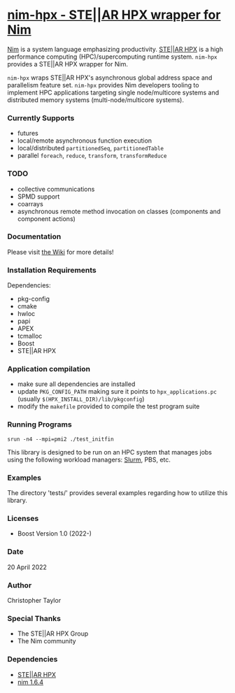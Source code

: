 <!-- Copyright (c) 2022 Christopher Taylor                                          -->
<!--                                                                                -->
<!--   Distributed under the Boost Software License, Version 1.0. (See accompanying -->
<!--   file LICENSE_1_0.txt or copy at http://www.boost.org/LICENSE_1_0.txt)        -->
# [nim-hpx - STE||AR HPX wrapper for Nim](https://github.com/ct-clmsn/nim-hpx)

[Nim](https://nim-lang.org) is a system language emphasizing productivity. [STE||AR HPX](https://github.com/STEllAR-GROUP/hpx)
is a high performance computing (HPC)/supercomputing runtime
system. `nim-hpx` provides a STE||AR HPX wrapper for Nim.

`nim-hpx` wraps STE||AR HPX's asynchronous global address space and
parallelism feature set. `nim-hpx` provides Nim developers tooling to
implement HPC applications targeting single node/multicore systems and
distributed memory systems (multi-node/multicore systems).

### Currently Supports

* futures
* local/remote asynchronous function execution
* local/distributed `partitionedSeq`, `partitionedTable`
* parallel `foreach`, `reduce`, `transform`, `transformReduce`

### TODO

* collective communications
* SPMD support
* coarrays
* asynchronous remote method invocation on classes (components and component actions)

### Documentation

Please visit [the Wiki](https://github.com/ct-clmsn/nim-hpx/wiki/Main) for more details!

### Installation Requirements

Dependencies:

* pkg-config
* cmake
* hwloc
* papi
* APEX
* tcmalloc
* Boost
* STE||AR HPX

### Application compilation

* make sure all dependencies are installed
* update `PKG_CONFIG_PATH` making sure it points to `hpx_applications.pc` (usually `$(HPX_INSTALL_DIR)/lib/pkgconfig`)
* modify the `makefile` provided to compile the test program suite

### Running Programs

```
srun -n4 --mpi=pmi2 ./test_initfin
```

This library is designed to be run on an HPC system that manages
jobs using the following workload managers: [Slurm](https://slurm.schedmd.com), PBS, etc.

### Examples

The directory 'tests/' provides several examples regarding how to utilize this library.

### Licenses

* Boost Version 1.0 (2022-)

### Date

20 April 2022

### Author

Christopher Taylor

### Special Thanks

* The STE||AR HPX Group
* The Nim community

### Dependencies

* [STE||AR HPX](https://github.com/STEllAR-GROUP/hpx)
* [nim 1.6.4](https://nim-lang.org)
